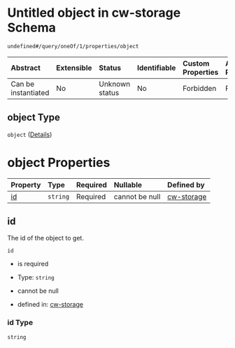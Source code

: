 # Untitled object in cw-storage Schema

```txt
undefined#/query/oneOf/1/properties/object
```

| Abstract            | Extensible | Status         | Identifiable | Custom Properties | Additional Properties | Access Restrictions | Defined In                                                         |
| :------------------ | :--------- | :------------- | :----------- | :---------------- | :-------------------- | :------------------ | :----------------------------------------------------------------- |
| Can be instantiated | No         | Unknown status | No           | Forbidden         | Forbidden             | none                | [cw-storage.json\*](schema/cw-storage.json "open original schema") |

## object Type

`object` ([Details](cw-storage-querymsg-oneof-object-properties-object.md))

# object Properties

| Property  | Type     | Required | Nullable       | Defined by                                                                                                                                   |
| :-------- | :------- | :------- | :------------- | :------------------------------------------------------------------------------------------------------------------------------------------- |
| [id](#id) | `string` | Required | cannot be null | [cw-storage](cw-storage-querymsg-oneof-object-properties-object-properties-id.md "undefined#/query/oneOf/1/properties/object/properties/id") |

## id

The id of the object to get.

`id`

* is required

* Type: `string`

* cannot be null

* defined in: [cw-storage](cw-storage-querymsg-oneof-object-properties-object-properties-id.md "undefined#/query/oneOf/1/properties/object/properties/id")

### id Type

`string`

